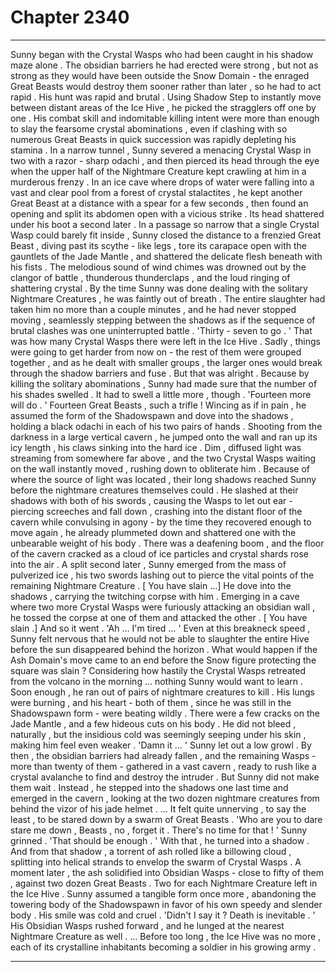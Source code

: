 
# Chapter 2340


---

Sunny began with the Crystal Wasps who had been caught in his shadow maze alone . The obsidian barriers he had erected were strong , but not as strong as they would have been outside the Snow Domain - the enraged Great Beasts would destroy them sooner rather than later , so he had to act rapid .
His hunt was rapid and brutal .
Using Shadow Step to instantly move between distant areas of the Ice Hive , he picked the stragglers off one by one . His combat skill and indomitable killing intent were more than enough to slay the fearsome crystal abominations , even if clashing with so numerous Great Beasts in quick succession was rapidly depleting his stamina .
In a narrow tunnel , Sunny severed a menacing Crystal Wasp in two with a razor - sharp odachi , and then pierced its head through the eye when the upper half of the Nightmare Creature kept crawling at him in a murderous frenzy .
In an ice cave where drops of water were falling into a vast and clear pool from a forest of crystal stalactites , he kept another Great Beast at a distance with a spear for a few seconds , then found an opening and split its abdomen open with a vicious strike . Its head shattered under his boot a second later .
In a passage so narrow that a single Crystal Wasp could barely fit inside , Sunny closed the distance to a frenzied Great Beast , diving past its scythe - like legs , tore its carapace open with the gauntlets of the Jade Mantle , and shattered the delicate flesh beneath with his fists . The melodious sound of wind chimes was drowned out by the clangor of battle , thunderous thunderclaps , and the loud ringing of shattering crystal .
By the time Sunny was done dealing with the solitary Nightmare Creatures , he was faintly out of breath . The entire slaughter had taken him no more than a couple minutes , and he had never stopped moving , seamlessly stepping between the shadows as if the sequence of brutal clashes was one uninterrupted battle .
'Thirty - seven to go . '
That was how many Crystal Wasps there were left in the Ice Hive . Sadly , things were going to get harder from now on - the rest of them were grouped together , and as he dealt with smaller groups , the larger ones would break through the shadow barriers and fuse .
But that was alright .
Because by killing the solitary abominations , Sunny had made sure that the number of his shades swelled . It had to swell a little more , though .
'Fourteen more will do . '
Fourteen Great Beasts , such a trifle !
Wincing as if in pain , he assumed the form of the Shadowspawn and dove into the shadows , holding a black odachi in each of his two pairs of hands .
Shooting from the darkness in a large vertical cavern , he jumped onto the wall and ran up its icy length , his claws sinking into the hard ice . Dim , diffused light was streaming from somewhere far above , and the two Crystal Wasps waiting on the wall instantly moved , rushing down to obliterate him . Because of where the source of light was located , their long shadows reached Sunny before the nightmare creatures themselves could . He slashed at their shadows with both of his swords , causing the Wasps to let out ear - piercing screeches and fall down , crashing into the distant floor of the cavern while convulsing in agony - by the time they recovered enough to move again , he already plummeted down and shattered one with the unbearable weight of his body . There was a deafening boom , and the floor of the cavern cracked as a cloud of ice particles and crystal shards rose into the air . A split second later , Sunny emerged from the mass of pulverized ice , his two swords lashing out to pierce the vital points of the remaining Nightmare Creature .
[ You have slain …]
He dove into the shadows , carrying the twitching corpse with him . Emerging in a cave where two more Crystal Wasps were furiously attacking an obsidian wall , he tossed the corpse at one of them and attacked the other .
[ You have slain .]
And so it went .
'Ah … I'm tired … '
Even at this breakneck speed , Sunny felt nervous that he would not be able to slaughter the entire Hive before the sun disappeared behind the horizon .
What would happen if the Ash Domain's move came to an end before the Snow figure protecting the square was slain ? Considering how hastily the Crystal Wasps retreated from the volcano in the morning … nothing Sunny would want to learn .
Soon enough , he ran out of pairs of nightmare creatures to kill . His lungs were burning , and his heart - both of them , since he was still in the Shadowspawn form - were beating wildly . There were a few cracks on the Jade Mantle , and a few hideous cuts on his body .
He did not bleed , naturally , but the insidious cold was seemingly seeping under his skin , making him feel even weaker .
'Damn it … '
Sunny let out a low growl .
By then , the obsidian barriers had already fallen , and the remaining Wasps - more than twenty of them - gathered in a vast cavern , ready to rush like a crystal avalanche to find and destroy the intruder . But Sunny did not make them wait .
Instead , he stepped into the shadows one last time and emerged in the cavern , looking at the two dozen nightmare creatures from behind the vizor of his jade helmet .
… It felt quite unnerving , to say the least , to be stared down by a swarm of Great Beasts .
'Who are you to dare stare me down , Beasts , no , forget it . There's no time for that ! '
Sunny grinned .
'That should be enough . '
With that , he turned into a shadow .
And from that shadow , a torrent of ash rolled like a billowing cloud , splitting into helical strands to envelop the swarm of Crystal Wasps .
A moment later , the ash solidified into Obsidian Wasps - close to fifty of them , against two dozen Great Beasts .
Two for each Nightmare Creature left in the Ice Hive .
Sunny assumed a tangible form once more , abandoning the towering body of the Shadowspawn in favor of his own speedy and slender body .
His smile was cold and cruel .
'Didn't I say it ? Death is inevitable . '
His Obsidian Wasps rushed forward , and he lunged at the nearest Nightmare Creature as well .
… Before too long , the Ice Hive was no more , each of its crystalline inhabitants becoming a soldier in his growing army .

---


